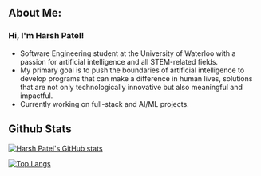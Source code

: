 ## About Me:

### Hi, I'm Harsh Patel!

- Software Engineering student at the University of Waterloo with a passion for artificial intelligence and all STEM-related fields. 
- My primary goal is to push the boundaries of artificial intelligence to develop programs that can make a difference in human lives, solutions that are not only technologically innovative but also meaningful and impactful. 
- Currently working on full-stack and AI/ML projects.

## Github Stats
[![Harsh Patel's GitHub stats](https://githubstats-swart.vercel.app/api?username=HarshPatel137&show_icons=true&theme=gotham&hide=contribs,prs)](https://github.com/HarshPatel137/githubstats)

[![Top Langs](https://github-readme-stats.vercel.app/api/top-langs/?username=HarshPatel137&layout=donut)](https://github.com/HarshPatel137/github-readme-stats)

##
